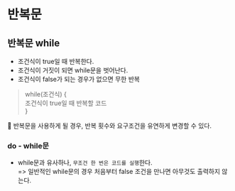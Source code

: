 # 반복문

## 반복문 while
- 조건식이 true일 때 반복한다. 
- 조건식이 거짓이 되면 while문을 벗어난다. 
- 조건식이 false가 되는 경우가 없으면 무한 반복
> while(조건식) {  
>       조건식이 true일 때 반복할 코드  
>   } 

📌 반복문을 사용하게 될 경우, 반복 횟수와 요구조건을 유연하게 변경할 수 있다. 

### do - while문
- while문과 유사하나, `무조건 한 번은 코드를 실행`한다.  
  => 일반적인 while문의 경우 처음부터 false 조건을 만나면 아무것도 출력하지 않는다. 